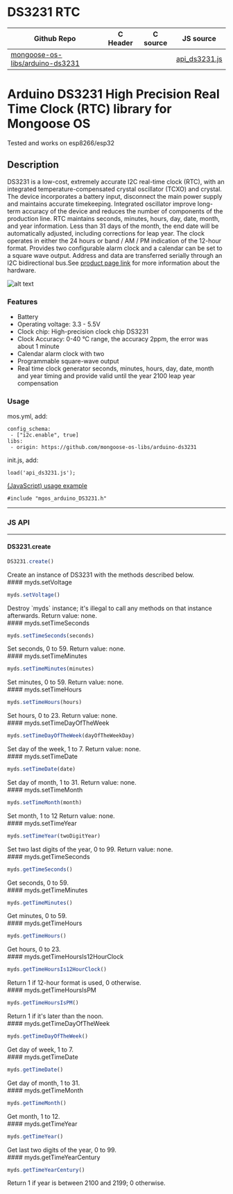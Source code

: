 # DS3231 RTC
| Github Repo | C Header | C source  | JS source |
| ----------- | -------- | --------  | ----------------- |
| [mongoose-os-libs/arduino-ds3231](https://github.com/mongoose-os-libs/arduino-ds3231) | [](https://github.com/mongoose-os-libs/arduino-ds3231/tree/master/include/) | &nbsp;  | [api_ds3231.js](https://github.com/mongoose-os-libs/arduino-ds3231/tree/master/mjs_fs/api_ds3231.js)         |

Arduino DS3231 High Precision Real Time Clock (RTC) library for Mongoose OS
=========

Tested and works on esp8266/esp32

## Description
DS3231 is a low-cost, extremely accurate I2C real-time clock (RTC), with an integrated temperature-compensated crystal oscillator (TCXO) and crystal. The device incorporates a battery input, disconnect the main power supply and maintains accurate timekeeping. Integrated oscillator improve long-term accuracy of the device and reduces the number of components of the production line.
RTC maintains seconds, minutes, hours, day, date, month, and year information. Less than 31 days of the month, the end date will be automatically adjusted, including corrections for leap year. The clock operates in either the 24 hours or band / AM / PM indication of the 12-hour format. Provides two configurable alarm clock and a calendar can be set to a square wave output. Address and data are transferred serially through an I2C bidirectional bus.See [product page link](https://www.adafruit.com/product/3013) for more information about the hardware.

![alt text](https://cdn-shop.adafruit.com/970x728/3013-02.jpg)

### Features
* Battery
* Operating voltage: 3.3 - 5.5V
* Clock chip: High-precision clock chip DS3231
* Clock Accuracy: 0-40 °C range, the accuracy 2ppm, the error was about 1 minute
* Calendar alarm clock with two
* Programmable square-wave output
* Real time clock generator seconds, minutes, hours, day, date, month and year timing and provide valid until the year 2100 leap year compensation

### Usage

mos.yml, add:
```
config_schema:
 - ["i2c.enable", true]
libs:
 - origin: https://github.com/mongoose-os-libs/arduino-ds3231
 ```
init.js, add:
```
load('api_ds3231.js');
```
[ (JavaScript) usage example](https://github.com/mongoose-os-apps/example-arduino-ds3231-js)

```
#include "mgos_arduino_DS3231.h" 
```


 ----- 

### JS API

 --- 
#### DS3231.create

```javascript
DS3231.create()
```
<div class="apidescr">
Create an instance of DS3231 with the methods described below.
</div>
#### myds.setVoltage

```javascript
myds.setVoltage()
```
<div class="apidescr">
Destroy `myds` instance; it's illegal to call any methods on that instance
afterwards.
Return value: none.
</div>
#### myds.setTimeSeconds

```javascript
myds.setTimeSeconds(seconds)
```
<div class="apidescr">
Set seconds, 0 to 59.
Return value: none.
</div>
#### myds.setTimeMinutes

```javascript
myds.setTimeMinutes(minutes)
```
<div class="apidescr">
Set minutes, 0 to 59.
Return value: none.
</div>
#### myds.setTimeHours

```javascript
myds.setTimeHours(hours)
```
<div class="apidescr">
Set hours, 0 to 23.
Return value: none.
</div>
#### myds.setTimeDayOfTheWeek

```javascript
myds.setTimeDayOfTheWeek(dayOfTheWeekDay)
```
<div class="apidescr">
Set day of the week, 1 to 7.
Return value: none.
</div>
#### myds.setTimeDate

```javascript
myds.setTimeDate(date)
```
<div class="apidescr">
Set day of month, 1 to 31.
Return value: none.
</div>
#### myds.setTimeMonth

```javascript
myds.setTimeMonth(month)
```
<div class="apidescr">
Set month, 1 to 12
Return value: none.
</div>
#### myds.setTimeYear

```javascript
myds.setTimeYear(twoDigitYear)
```
<div class="apidescr">
Set two last digits of the year, 0 to 99.
Return value: none.
</div>
#### myds.getTimeSeconds

```javascript
myds.getTimeSeconds()
```
<div class="apidescr">
Get seconds, 0 to 59.
</div>
#### myds.getTimeMinutes

```javascript
myds.getTimeMinutes()
```
<div class="apidescr">
Get minutes, 0 to 59.
</div>
#### myds.getTimeHours

```javascript
myds.getTimeHours()
```
<div class="apidescr">
Get hours, 0 to 23.
</div>
#### myds.getTimeHoursIs12HourClock

```javascript
myds.getTimeHoursIs12HourClock()
```
<div class="apidescr">
Return 1 if 12-hour format is used, 0 otherwise.
</div>
#### myds.getTimeHoursIsPM

```javascript
myds.getTimeHoursIsPM()
```
<div class="apidescr">
Return 1 if it's later than the noon.
</div>
#### myds.getTimeDayOfTheWeek

```javascript
myds.getTimeDayOfTheWeek()
```
<div class="apidescr">
Get day of week, 1 to 7.
</div>
#### myds.getTimeDate

```javascript
myds.getTimeDate()
```
<div class="apidescr">
Get day of month, 1 to 31.
</div>
#### myds.getTimeMonth

```javascript
myds.getTimeMonth()
```
<div class="apidescr">
Get month, 1 to 12.
</div>
#### myds.getTimeYear

```javascript
myds.getTimeYear()
```
<div class="apidescr">
Get last two digits of the year, 0 to 99.
</div>
#### myds.getTimeYearCentury

```javascript
myds.getTimeYearCentury()
```
<div class="apidescr">
Return 1 if year is between 2100 and 2199; 0 otherwise.
</div>
